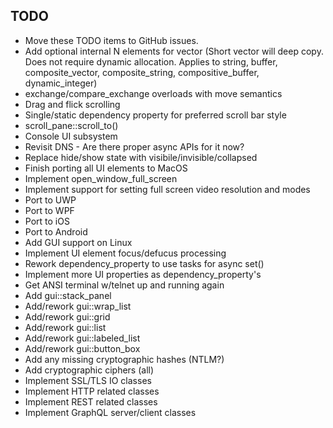 ## TODO

* Move these TODO items to GitHub issues.
* Add optional internal N elements for vector (Short vector will deep copy. Does not require dynamic allocation. Applies to string, buffer, composite_vector, composite_string, compositive_buffer, dynamic_integer)
* exchange/compare_exchange overloads with move semantics
* Drag and flick scrolling
* Single/static dependency property for preferred scroll bar style
* scroll_pane::scroll_to()
* Console UI subsystem
* Revisit DNS - Are there proper async APIs for it now?
* Replace hide/show state with visibile/invisible/collapsed
* Finish porting all UI elements to MacOS
* Implement open_window_full_screen
* Implement support for setting full screen video resolution and modes
* Port to UWP
* Port to WPF
* Port to iOS
* Port to Android
* Add GUI support on Linux
* Implement UI element focus/defucus processing
* Rework dependency_property to use tasks for async set()
* Implement more UI properties as dependency_property's
* Get ANSI terminal w/telnet up and running again
* Add gui::stack_panel
* Add/rework gui::wrap_list
* Add/rework gui::grid
* Add/rework gui::list
* Add/rework gui::labeled_list
* Add/rework gui::button_box
* Add any missing cryptographic hashes (NTLM?)
* Add cryptographic ciphers (all)
* Implement SSL/TLS IO classes
* Implement HTTP related classes
* Implement REST related classes
* Implement GraphQL server/client classes
